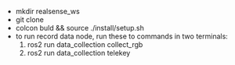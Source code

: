 - mkdir realsense_ws
- git clone <url>
- colcon buld && source ./install/setup.sh
- to run record data node, run these to commands in two terminals:
    1. ros2 run data_collection collect_rgb
    2. ros2 run data_collection telekey
